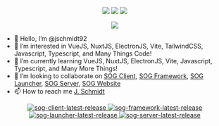 <p align="center">
  <img src = "https://github-readme-stats.vercel.app/api?username=jschmidt92&show_icons=true&count_private=true&theme=darcula&hide_border=true&hide=issues&bg_color=00000000">
  <img src = "https://github-readme-stats.vercel.app/api/top-langs/?username=jschmidt92&layout=compact&hide_border=true&theme=darcula&bg_color=00000000&langs_count=6&count_private=true">
  <img src = "https://github-readme-streak-stats.herokuapp.com?user=jschmidt92&theme=darcula&hide_border=true&background=FFFFFF00&count_private=true">
</p>

<p align="center">
  <img src = "https://github-readme-stats.vercel.app/api/wakatime?username=JSchmidt92&layout=compact&hide_border=true&theme=darcula&bg_color=00000000&count_private=true">
</p>

- 👋 Hello, I’m @jschmidt92
- 👀 I’m interested in VueJS, NuxtJS, ElectronJS, Vite, TailwindCSS, Javascript, Typescript, and Many Things Code!
- 🌱 I’m currently learning VueJS, NuxtJS, ElectronJS, Vite, Javascript, Typescript, and Many More Things!
- 💞️ I’m looking to collaborate on [SOG Client](https://github.com/jschmidt92/sog-client), [SOG Framework](https://github.com/jschmidt92/sog-framework), [SOG Launcher](https://github.com/jschmidt92/sog-launcher), [SOG Server](https://github.com/jschmidt92/sog-server), [SOG Website](https://github.com/jschmidt92/sog-website)
- 📫 How to reach me [J. Schmidt](https://discord.com/users/90681659204046848)

<p align="center">
  <a href="https://github.com/jschmidt92/sog-client/releases/latest">
    <img src="https://img.shields.io/github/v/release/jschmidt92/sog-client?label=sog%20client" alt="sog-client-latest-release">
  </a>
  <a href="https://github.com/jschmidt92/sog-framework/releases/latest">
    <img src="https://img.shields.io/github/v/release/jschmidt92/sog-framework?label=sog%20framework" alt="sog-framework-latest-release">
  </a>
  <a href="https://github.com/jschmidt92/sog-launcher/releases/latest">
    <img src="https://img.shields.io/github/v/release/jschmidt92/sog-launcher?label=sog%20launcher" alt="sog-launcher-latest-release">
  </a>
  <a href="https://github.com/jschmidt92/sog-server/releases/latest">
    <img src="https://img.shields.io/github/v/release/jschmidt92/sog-server?label=sog%20server" alt="sog-server-latest-release">
  </a>
</p>

<!---
jschmidt92/jschmidt92 is a ✨ special ✨ repository because its `README.md` (this file) appears on your GitHub profile.
You can click the Preview link to take a look at your changes.
--->
